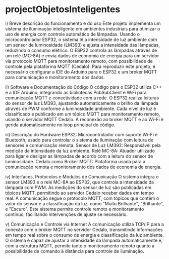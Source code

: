 # projectObjetosInteligentes
i) Breve descrição do funcionamento e do uso
Este projeto implementa um sistema de iluminação inteligente em ambientes industriais para otimizar o uso de energia com controle automático de lâmpadas. Usando o microcontrolador ESP32, o sistema lê a intensidade de luz ambiente com um sensor de luminosidade (LM393) e ajusta a intensidade das lâmpadas, reduzindo o consumo elétrico. O ESP32 controla as lâmpadas através de um relé (MC-8A) e envia dados de economia de energia para um servidor via protocolo MQTT para monitoramento remoto, com possibilidade de controle pela plataforma MQTT (Cedalo). Para reproduzir este projeto, é necessário configurar a IDE do Arduino para o ESP32 e um broker MQTT para comunicação e monitoramento dos dados.

ii) Software e Documentação do Código
O código para o ESP32 utiliza C++ e a IDE Arduino, integrando as bibliotecas PubSubClient e WiFi para comunicação MQTT e conectividade com a rede. O ESP32 realiza leituras do sensor de luz LM393, ajustando automaticamente o brilho da lâmpada através de PWM conforme a luminosidade ambiente. Cada nível de luz é classificado e publicado em um tópico MQTT para monitoramento remoto, usando o servidor MQTT Cedalo. A reconexão ao broker MQTT e ao Wi-Fi é gerida automaticamente no loop principal do código.

iii) Descrição do Hardware
ESP32: Microcontrolador com suporte Wi-Fi e Bluetooth, usado para controlar o sistema de iluminação com leitura de sensores e comunicação remota.
Sensor de Luz LM393: Responsável pela medição da intensidade da luz ambiente.
Relé MC-8A: Atuador utilizado para ligar e desligar as lâmpadas de acordo com a leitura do sensor de luminosidade.
Cedalo como Broker MQTT: Plataforma usada para a comunicação remota e monitoramento dos dados de economia de energia.

iv) Interfaces, Protocolos e Módulos de Comunicação
O sistema integra o sensor LM393 e o relé MC-8A ao ESP32, que controla a intensidade da lâmpada com PWM. As medições do sensor de luz são publicadas em tópicos MQTT, permitindo ao servidor Cedalo receber dados em tempo real. A comunicação segue o protocolo MQTT, com tópicos que contêm o valor do sensor e a classificação da luz, como "Muito Brilhante", "Brilhante", e "Escuro". Este sistema permite controle remoto e monitoramento contínuo, facilitando intervenções de ajuste se necessário.

v) Comunicação e Controle via Internet
A comunicação utiliza TCP/IP para a conexão com o broker MQTT no servidor Cedalo, transmitindo informações em tempo real sobre o consumo de energia e classificação da luz ambiente. O sistema é capaz de ajustar a intensidade da lâmpada automaticamente e, com a estrutura MQTT, permite tanto o monitoramento remoto quanto a possibilidade de comando à distância para controle de iluminação.
